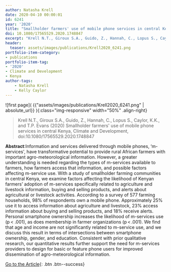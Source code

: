```yaml
---
author: Natasha Krell
date: 2020-04-10 00:00:01   
id: 6241
year: '2020'
title: "Smallholder farmers' use of mobile phone services in central Kenya"
doi: 10.1080/17565529.2020.1748847
excerpt: "Krell N.T., Giroux S.A., Guido, Z., Hannah, C., Lopus S., Caylor, K.K., and T.P. Evans (2020) Smallholder farmers' use of mobile phone services in central Kenya, Climate and Development, doi:10.1080/ 17565529.2020.1748847"
header:
  teaser: assets/images/publications/Krell2020_6241.png
portfolio-item-category:
- publications
portfolio-item-tag:
- '2020'
- Climate and Development
- Kenya
author-tags:
    - Natasha Krell
    - Kelly Caylor
---
```


![first page]( {{"assets/images/publications/Krell2020_6241.png" | absolute_url}} ){:class="img-responsive" width="50%" .align-right}


> Krell N.T., Giroux S.A., Guido, Z., Hannah, C., Lopus S., Caylor, K.K., and T.P. Evans (2020) Smallholder farmers' use of mobile phone services in central Kenya, Climate and Development, doi:10.1080/17565529.2020.1748847


**Abstract**:Information and services delivered through mobile phones, ‘m-services', have transformative potential to provide rural African farmers with important agro-meteorological information. However, a greater understanding is needed regarding the types of m-services available to farmers, how farmers access that information, and possible factors affecting m-service use. With a study of smallholder farming communities in central Kenya, we examine factors affecting the likelihood of Kenyan farmers’ adoption of m-services specifically related to agriculture and livestock information, buying and selling products, and alerts about agricultural or livestock activities. According to a survey of 577 farming households, 98% of respondents own a mobile phone. Approximately 25% use it to access information about agriculture and livestock, 23% access information about buying and selling products, and 18% receive alerts. Personal smartphone ownership increases the likelihood of m-services use (p < .001), as does membership in farmer organizations (p < .001). We find that age and income are not significantly related to m-service use, and we discuss this result in terms of intersections between smartphone ownership, gender, and education. Consistent with prior qualitative research, our quantitative results further support the need for m-services providers to design for basic or feature phone users for improved dissemination of agro-meteorological information.

[Go to the Article](https://www.tandfonline.com/doi/full/10.1080/17565529.2020.1748847){: .btn .btn--success}
